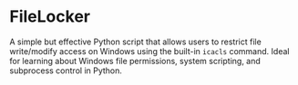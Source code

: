 # FileLocker
A simple but effective Python script that allows users to restrict file write/modify access on Windows using the built-in `icacls` command. Ideal for learning about Windows file permissions, system scripting, and subprocess control in Python.
